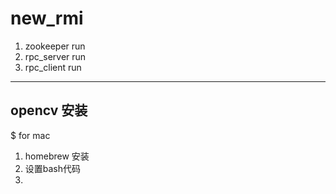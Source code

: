 # new_rmi

1. zookeeper run
2. rpc_server run
3. rpc_client run

----

## opencv 安装 
$ for mac
1. homebrew 安装
2. 设置bash代码
3. 
